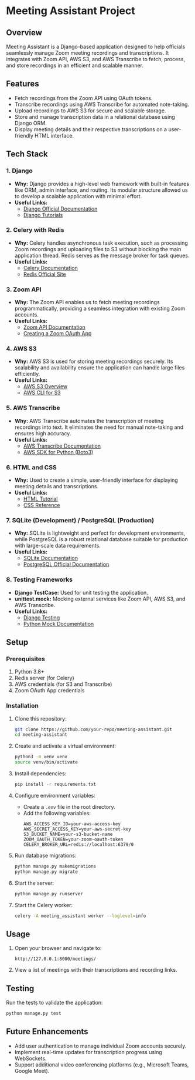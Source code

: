 # Meeting Assistant Project

## Overview
Meeting Assistant is a Django-based application designed to help officials seamlessly manage Zoom meeting recordings and transcriptions. It integrates with Zoom API, AWS S3, and AWS Transcribe to fetch, process, and store recordings in an efficient and scalable manner.

## Features
- Fetch recordings from the Zoom API using OAuth tokens.
- Transcribe recordings using AWS Transcribe for automated note-taking.
- Upload recordings to AWS S3 for secure and scalable storage.
- Store and manage transcription data in a relational database using Django ORM.
- Display meeting details and their respective transcriptions on a user-friendly HTML interface.

## Tech Stack

### 1. **Django**
- **Why:**
  Django provides a high-level web framework with built-in features like ORM, admin interface, and routing. Its modular structure allowed us to develop a scalable application with minimal effort.
- **Useful Links:**
  - [Django Official Documentation](https://docs.djangoproject.com/)
  - [Django Tutorials](https://www.djangoproject.com/start/)

### 2. **Celery with Redis**
- **Why:**
  Celery handles asynchronous task execution, such as processing Zoom recordings and uploading files to S3 without blocking the main application thread. Redis serves as the message broker for task queues.
- **Useful Links:**
  - [Celery Documentation](https://docs.celeryproject.org/)
  - [Redis Official Site](https://redis.io/)

### 3. **Zoom API**
- **Why:**
  The Zoom API enables us to fetch meeting recordings programmatically, providing a seamless integration with existing Zoom accounts.
- **Useful Links:**
  - [Zoom API Documentation](https://marketplace.zoom.us/docs/api-reference/introduction)
  - [Creating a Zoom OAuth App](https://marketplace.zoom.us/docs/guides/build/oauth)

### 4. **AWS S3**
- **Why:**
  AWS S3 is used for storing meeting recordings securely. Its scalability and availability ensure the application can handle large files efficiently.
- **Useful Links:**
  - [AWS S3 Overview](https://aws.amazon.com/s3/)
  - [AWS CLI for S3](https://aws.amazon.com/cli/)

### 5. **AWS Transcribe**
- **Why:**
  AWS Transcribe automates the transcription of meeting recordings into text. It eliminates the need for manual note-taking and ensures high accuracy.
- **Useful Links:**
  - [AWS Transcribe Documentation](https://aws.amazon.com/transcribe/)
  - [AWS SDK for Python (Boto3)](https://boto3.amazonaws.com/v1/documentation/api/latest/index.html)

### 6. **HTML and CSS**
- **Why:**
  Used to create a simple, user-friendly interface for displaying meeting details and transcriptions.
- **Useful Links:**
  - [HTML Tutorial](https://www.w3schools.com/html/)
  - [CSS Reference](https://developer.mozilla.org/en-US/docs/Web/CSS)

### 7. **SQLite (Development)** / **PostgreSQL (Production)**
- **Why:**
  SQLite is lightweight and perfect for development environments, while PostgreSQL is a robust relational database suitable for production with large-scale data requirements.
- **Useful Links:**
  - [SQLite Documentation](https://www.sqlite.org/docs.html)
  - [PostgreSQL Official Documentation](https://www.postgresql.org/docs/)

### 8. **Testing Frameworks**
- **Django TestCase:** Used for unit testing the application.
- **unittest.mock:** Mocking external services like Zoom API, AWS S3, and AWS Transcribe.
- **Useful Links:**
  - [Django Testing](https://docs.djangoproject.com/en/dev/topics/testing/overview/)
  - [Python Mock Documentation](https://docs.python.org/3/library/unittest.mock.html)

## Setup

### Prerequisites
1. Python 3.8+
2. Redis server (for Celery)
3. AWS credentials (for S3 and Transcribe)
4. Zoom OAuth App credentials

### Installation
1. Clone this repository:
   ```bash
   git clone https://github.com/your-repo/meeting-assistant.git
   cd meeting-assistant
   ```

2. Create and activate a virtual environment:
   ```bash
   python3 -m venv venv
   source venv/bin/activate
   ```

3. Install dependencies:
   ```bash
   pip install -r requirements.txt
   ```

4. Configure environment variables:
   - Create a `.env` file in the root directory.
   - Add the following variables:
     ```env
     AWS_ACCESS_KEY_ID=your-aws-access-key
     AWS_SECRET_ACCESS_KEY=your-aws-secret-key
     S3_BUCKET_NAME=your-s3-bucket-name
     ZOOM_OAUTH_TOKEN=your-zoom-oauth-token
     CELERY_BROKER_URL=redis://localhost:6379/0
     ```

5. Run database migrations:
   ```bash
   python manage.py makemigrations
   python manage.py migrate
   ```

6. Start the server:
   ```bash
   python manage.py runserver
   ```

7. Start the Celery worker:
   ```bash
   celery -A meeting_assistant worker --loglevel=info
   ```

## Usage
1. Open your browser and navigate to:
   ```
   http://127.0.0.1:8000/meetings/
   ```
2. View a list of meetings with their transcriptions and recording links.

## Testing
Run the tests to validate the application:
```bash
python manage.py test
```

## Future Enhancements
- Add user authentication to manage individual Zoom accounts securely.
- Implement real-time updates for transcription progress using WebSockets.
- Support additional video conferencing platforms (e.g., Microsoft Teams, Google Meet).

